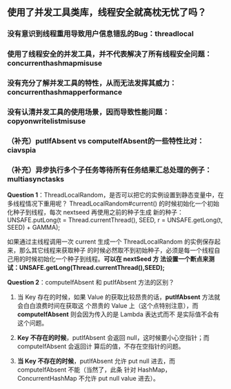 ## 使用了并发工具类库，线程安全就高枕无忧了吗？
### 没有意识到线程重用导致用户信息错乱的Bug：threadlocal
### 使用了线程安全的并发工具，并不代表解决了所有线程安全问题：concurrenthashmapmisuse
### 没有充分了解并发工具的特性，从而无法发挥其威力：concurrenthashmapperformance
### 没有认清并发工具的使用场景，因而导致性能问题：copyonwritelistmisuse
### （补充）putIfAbsent vs computeIfAbsent的一些特性比对：ciavspia
### （补充）异步执行多个子任务等待所有任务结果汇总处理的例子：multiasynctasks

**Question 1**：ThreadLocalRandom，是否可以把它的实例设置到静态变量中，在多线程情况下重用呢？
ThreadLocalRandom#current() 的时候初始化一个初始化种子到线程，每次 nextseed 再使用之前的种子生成
新的种子：UNSAFE.putLong(t = Thread.currentThread(), SEED, r = UNSAFE.getLong(t, SEED) + GAMMA);

如果通过主线程调用一次 current 生成一个 ThreadLocalRandom 的实例保存起来，那么其它线程来获取种子
的时候必然取不到初始种子，必须是每一个线程自己用的时候初始化一个种子到线程。**可以在 nextSeed 方
法设置一个断点来测试：UNSAFE.getLong(Thread.currentThread(),SEED);**

**Question 2**：computeIfAbsent 和 putIfAbsent 方法的区别？
1. 当 Key 存在的时候，如果 Value 的获取比较昂贵的话，**putIfAbsent** 方法就会白白浪费时间在获取这
个昂贵的 Value 上（这个点特别注意），而 **computeIfAbsent** 则会因为传入的是 Lambda 表达式而不
是实际值不会有这个问题。

2. **Key 不存在的时候**，putIfAbsent 会返回 null，这时候要小心空指针；而 computeIfAbsent 会返回计
算后的值，不存在空指针的问题。

3. **当 Key 不存在的时候**，putIfAbsent 允许 put null 进去，而 computeIfAbsent 不能（当然了，此条
针对 HashMap，ConcurrentHashMap 不允许 put null value 进去）。